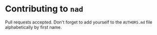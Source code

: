 Contributing to `nad`
===================

Pull requests accepted.  Don't forget to add yourself to the
`AUTHORS.md` file alphabetically by first name.
